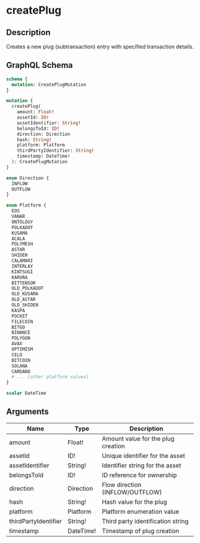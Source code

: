 # createPlug

## Description
Creates a new plug (subtransaction) entry with specified transaction details.

## GraphQL Schema
```graphql
schema {
  mutation: CreatePlugMutation
}

mutation {
  createPlug(
    amount: Float!
    assetId: ID!
    assetIdentifier: String!
    belongsToId: ID!
    direction: Direction
    hash: String!
    platform: Platform
    thirdPartyIdentifier: String!
    timestamp: DateTime!
  ): CreatePlugMutation
}

enum Direction {
  INFLOW
  OUTFLOW
}

enum Platform {
  EOS
  VANAR
  ONTOLOGY
  POLKADOT
  KUSAMA
  ACALA
  POLYMESH
  ASTAR
  SHIDEN
  CALAMARI
  INTERLAY
  KINTSUGI
  KARURA
  BITTENSOR
  OLD_POLKADOT
  OLD_KUSAMA
  OLD_ASTAR
  OLD_SHIDEN
  KASPA
  POCKET
  FILECOIN
  BITGO
  BINANCE
  POLYGON
  AVAX
  OPTIMISM
  CELO
  BITCOIN
  SOLANA
  CARDANO
  # ... [other platform values]
}

scalar DateTime
```

## Arguments
| Name | Type | Description |
|------|------|-------------|
| amount | Float! | Amount value for the plug creation |
| assetId | ID! | Unique identifier for the asset |
| assetIdentifier | String! | Identifier string for the asset |
| belongsToId | ID! | ID reference for ownership |
| direction | Direction | Flow direction (INFLOW/OUTFLOW) |
| hash | String! | Hash value for the plug |
| platform | Platform | Platform enumeration value |
| thirdPartyIdentifier | String! | Third party identification string |
| timestamp | DateTime! | Timestamp of plug creation |